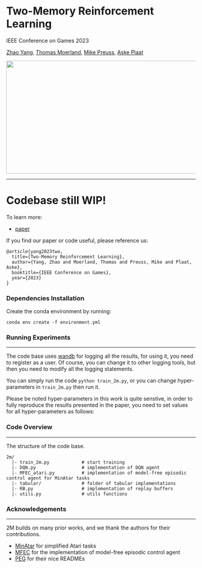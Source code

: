 # Two-Memory Reinforcement Learning
IEEE Conference on Games 2023

[Zhao Yang](https://yangzhao-666.github.io), [Thomas Moerland](https://thomasmoerland.nl), [Mike Preuss](https://scholar.google.se/citations?user=KGlyGUcAAAAJ&hl=en), [Aske Plaat](https://askeplaat.wordpress.com)

<img src="https://github.com/yangzhao-666/TwoM/blob/main/2M.png" width="600" height="300">

---

# Codebase still WIP!

To learn more:
- [paper](https://arxiv.org/abs/2304.10098)

If you find our paper or code useful, please reference us:

```
@article{yang2023two,
  title={Two-Memory Reinforcement Learning},
  author={Yang, Zhao and Moerland, Thomas and Preuss, Mike and Plaat, Aske},
  booktitle={IEEE Conference on Games},
  year={2023}
}
```

### Dependencies Installation
Create the conda environment by running:
```
conda env create -f environment.yml
```

### Running Experiments
--- 
The code base uses [wandb](https://wandb.ai) for logging all the results, for using it, you need to register as a user. Of course, you can change it to other logging tools, but then you need to modify all the logging statements.

You can simply run the code ```python train_2m.py```, or you can change hyper-parameters in ```train_2m.py``` then run it.

Please be noted hyper-parameters in this work is quite senstive, in order to fully reproduce the results presented in the paper, you need to set values for all hyper-parameters as follows:

### Code Overview
---
The structure of the code base.
```
2m/
  |- train_2m.py            # start training
  |- DQN.py                 # implementation of DQN agent
  |- MFEC_atari.py          # implementation of model-free episodic control agent for MinAtar tasks
  |- tabular/               # folder of tabular implementations
  |- RB.py                  # implementation of replay buffers
  |- utils.py               # utils functions
```
### Acknowledgements
--- 
2M builds on many prior works, and we thank the authors for their contributions.
- [MinAtar](https://github.com/kenjyoung/MinAtar/tree/master) for simplified Atari tasks
- [MFEC](https://github.com/astier/model-free-episodic-control/tree/master) for the implementation of model-free episodic control agent
- [PEG](https://github.com/penn-pal-lab/peg/tree/master) for their nice READMEs
